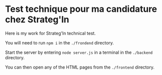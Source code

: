 # Test technique pour ma candidature chez Strateg'In

Here is my work for Strateg'In technical test.

You will need to run `npm i` in the `./frondend` directory.

Start the server by entering `node server.js` in a terminal in the `./backend` directory.

You can then open any of the HTML pages from the `./frontend` directory.
